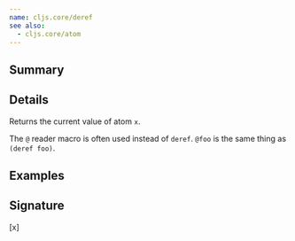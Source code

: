 ```yaml
---
name: cljs.core/deref
see also:
  - cljs.core/atom
---
```


## Summary

## Details

Returns the current value of atom `x`.

The `@` reader macro is often used instead of `deref`. `@foo` is the same thing
as `(deref foo)`.

## Examples

## Signature
[x]
